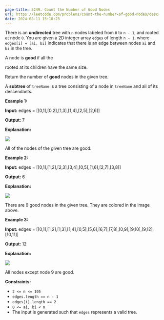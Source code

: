 ```yaml
---
page-title: 3249. Count the Number of Good Nodes
url: https://leetcode.com/problems/count-the-number-of-good-nodes/description/
date: 2024-08-11 15:18:23
---
```

There is an **undirected** tree with `n` nodes labeled from `0` to `n - 1`, and rooted at node `0`. You are given a 2D integer array `edges` of length `n - 1`, where `edges[i] = [ai, bi]` indicates that there is an edge between nodes `ai` and `bi` in the tree.

A node is **good** if all the

rooted at its children have the same size.

Return the number of **good** nodes in the given tree.

A **subtree** of `treeName` is a tree consisting of a node in `treeName` and all of its descendants.

**Example 1:**

**Input:** edges = \[\[0,1\],\[0,2\],\[1,3\],\[1,4\],\[2,5\],\[2,6\]\]

**Output:** 7

**Explanation:**

![](https://assets.leetcode.com/uploads/2024/05/26/tree1.png)

All of the nodes of the given tree are good.

**Example 2:**

**Input:** edges = \[\[0,1\],\[1,2\],\[2,3\],\[3,4\],\[0,5\],\[1,6\],\[2,7\],\[3,8\]\]

**Output:** 6

**Explanation:**

![](https://assets.leetcode.com/uploads/2024/06/03/screenshot-2024-06-03-193552.png)

There are 6 good nodes in the given tree. They are colored in the image above.

**Example 3:**

**Input:** edges = \[\[0,1\],\[1,2\],\[1,3\],\[1,4\],\[0,5\],\[5,6\],\[6,7\],\[7,8\],\[0,9\],\[9,10\],\[9,12\],\[10,11\]\]

**Output:** 12

**Explanation:**

![](https://assets.leetcode.com/uploads/2024/08/08/rob.jpg)

All nodes except node 9 are good.

**Constraints:**

-   `2 <= n <= 105`
-   `edges.length == n - 1`
-   `edges[i].length == 2`
-   `0 <= ai, bi < n`
-   The input is generated such that `edges` represents a valid tree.